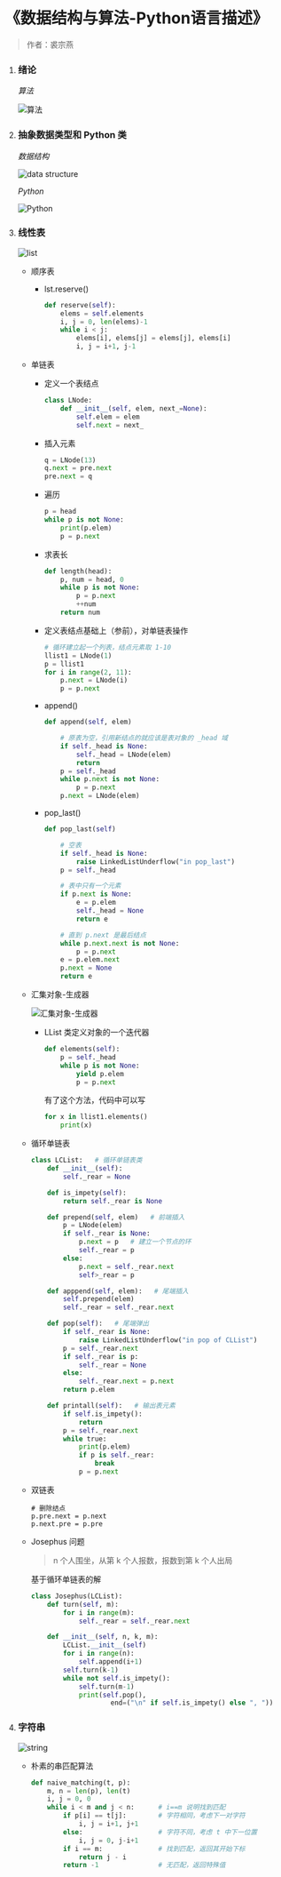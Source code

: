# 《数据结构与算法-Python语言描述》
> 作者：裘宗燕

1. ### 绪论

    _算法_

    ![算法](../image/算法.png)

1. ### 抽象数据类型和 Python 类

    _数据结构_

    ![data structure](../image/data_structure.png)

    _Python_

    ![Python](../image/Python.png)

1. ### 线性表

    ![list](../image/线性表.png)

    - 顺序表

        + lst.reserve()

            ``` python
            def reserve(self):
                elems = self.elements
                i, j = 0, len(elems)-1
                while i < j:
                    elems[i], elems[j] = elems[j], elems[i]
                    i, j = i+1, j-1
            ```

    - 单链表

        + 定义一个表结点

            ``` python
            class LNode:
                def __init__(self, elem, next_=None):
                    self.elem = elem
                    self.next = next_
            ```

        + 插入元素

            ``` python
            q = LNode(13)
            q.next = pre.next
            pre.next = q
            ```

        + 遍历

            ``` python
            p = head
            while p is not None:
                print(p.elem)
                p = p.next
            ```

        + 求表长

            ``` python
            def length(head):
                p, num = head, 0
                while p is not None:
                    p = p.next
                    ++num
                return num
            ```

        + 定义表结点基础上（参前），对单链表操作

            ``` python
            # 循环建立起一个列表，结点元素取 1-10
            llist1 = LNode(1)
            p = llist1
            for i in range(2, 11):
                p.next = LNode(i)
                p = p.next
            ```

        + append()

            ``` python
            def append(self, elem)

                # 原表为空，引用新结点的就应该是表对象的 _head 域
                if self._head is None:
                    self._head = LNode(elem)
                    return
                p = self._head
                while p.next is not None:
                    p = p.next
                p.next = LNode(elem)
            ```

        + pop_last()

            ``` python
            def pop_last(self)

                # 空表
                if self._head is None:
                    raise LinkedListUnderflow("in pop_last")
                p = self._head

                # 表中只有一个元素
                if p.next is None:
                    e = p.elem
                    self._head = None
                    return e

                # 直到 p.next 是最后结点
                while p.next.next is not None:
                    p = p.next
                e = p.elem.next
                p.next = None
                return e
            ```

    - 汇集对象-生成器

        ![汇集对象-生成器](/image/汇集对象-生成器.xmind)

        + LList 类定义对象的一个迭代器

            ``` Python
            def elements(self):
                p = self._head
                while p is not None:
                    yield p.elem
                    p = p.next
            ```

            有了这个方法，代码中可以写

            ``` Python
            for x in llist1.elements()
                print(x)
            ```

    - 循环单链表

        ``` python
        class LCList:   # 循环单链表类
            def __init__(self):
                self._rear = None

            def is_impety(self):
                return self._rear is None

            def prepend(self, elem)   # 前端插入
                p = LNode(elem)
                if self._rear is None:
                    p.next = p   # 建立一个节点的环
                    self._rear = p
                else:
                    p.next = self._rear.next
                    self>_rear = p

            def apppend(self, elem):   # 尾端插入
                self.prepend(elem)
                self._rear = self._rear.next

            def pop(self):   # 尾端弹出
                if self._rear is None:
                    raise LinkedListUnderflow("in pop of CLList")
                p = self._rear.next
                if self._rear is p:
                    self._rear = None
                else:
                    self._rear.next = p.next
                return p.elem

            def printall(self):   # 输出表元素
                if self.is_impety():
                    return
                p = self._rear.next
                while true:
                    print(p.elem)
                    if p is self._rear:
                        break
                    p = p.next
        ```

    - 双链表

        ``` pyhton
        # 删除结点
        p.pre.next = p.next
        p.next.pre = p.pre
        ```

    - Josephus 问题
        > n 个人围坐，从第 k 个人报数，报数到第 k 个人出局
    
        基于循环单链表的解

        ``` python
        class Josephus(LCList):
            def turn(self, m):
                for i in range(m):
                    self._rear = self._rear.next

            def __init__(self, n, k, m):
                LCList.__init__(self)
                for i in range(n):
                    self.append(i+1)
                self.turn(k-1)
                while not self.is_impety():
                    self.turn(m-1)
                    print(self.pop(),
                            end=("\n" if self.is_impety() else ", "))
        ```

1. ### 字符串

    ![string](../image/字符串.png)

    - 朴素的串匹配算法

        ``` python
        def naive_matching(t, p):
            m, n = len(p), len(t)
            i, j = 0, 0
            while i < m and j < n:      # i==m 说明找到匹配
                if p[i] == t[j]:        # 字符相同，考虑下一对字符
                    i, j = i+1, j+1
                else:                   # 字符不同，考虑 t 中下一位置
                    i, j = 0, j-i+1
                if i == m:              # 找到匹配，返回其开始下标
                    return j - i
                return -1               # 无匹配，返回特殊值
        ```










    
